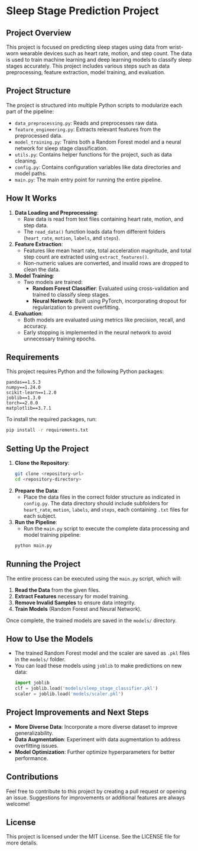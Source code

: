 # Sleep Stage Prediction Project

## Project Overview
This project is focused on predicting sleep stages using data from wrist-worn wearable devices such as heart rate, motion, and step count. The data is used to train machine learning and deep learning models to classify sleep stages accurately. This project includes various steps such as data preprocessing, feature extraction, model training, and evaluation.

## Project Structure
The project is structured into multiple Python scripts to modularize each part of the pipeline:

- `data_preprocessing.py`: Reads and preprocesses raw data.
- `feature_engineering.py`: Extracts relevant features from the preprocessed data.
- `model_training.py`: Trains both a Random Forest model and a neural network for sleep stage classification.
- `utils.py`: Contains helper functions for the project, such as data cleaning.
- `config.py`: Contains configuration variables like data directories and model paths.
- `main.py`: The main entry point for running the entire pipeline.

## How It Works
1. **Data Loading and Preprocessing**:
   - Raw data is read from text files containing heart rate, motion, and step data.
   - The `read_data()` function loads data from different folders (`heart_rate`, `motion`, `labels`, and `steps`).
2. **Feature Extraction**:
   - Features like mean heart rate, total acceleration magnitude, and total step count are extracted using `extract_features()`.
   - Non-numeric values are converted, and invalid rows are dropped to clean the data.
3. **Model Training**:
   - Two models are trained:
     - **Random Forest Classifier**: Evaluated using cross-validation and trained to classify sleep stages.
     - **Neural Network**: Built using PyTorch, incorporating dropout for regularization to prevent overfitting.
4. **Evaluation**:
   - Both models are evaluated using metrics like precision, recall, and accuracy.
   - Early stopping is implemented in the neural network to avoid unnecessary training epochs.

## Requirements
This project requires Python and the following Python packages:

```
pandas==1.5.3
numpy==1.24.0
scikit-learn==1.2.0
joblib==1.3.0
torch==2.0.0
matplotlib==3.7.1
```

To install the required packages, run:

```sh
pip install -r requirements.txt
```

## Setting Up the Project
1. **Clone the Repository**:
   ```sh
   git clone <repository-url>
   cd <repository-directory>
   ```
2. **Prepare the Data**:
   - Place the data files in the correct folder structure as indicated in `config.py`. The data directory should include subfolders for `heart_rate`, `motion`, `labels`, and `steps`, each containing `.txt` files for each subject.
3. **Run the Pipeline**:
   - Run the `main.py` script to execute the complete data processing and model training pipeline:
   ```sh
   python main.py
   ```

## Running the Project
The entire process can be executed using the `main.py` script, which will:
1. **Read the Data** from the given files.
2. **Extract Features** necessary for model training.
3. **Remove Invalid Samples** to ensure data integrity.
4. **Train Models** (Random Forest and Neural Network).

Once complete, the trained models are saved in the `models/` directory.

## How to Use the Models
- The trained Random Forest model and the scaler are saved as `.pkl` files in the `models/` folder.
- You can load these models using `joblib` to make predictions on new data:
  ```python
  import joblib
  clf = joblib.load('models/sleep_stage_classifier.pkl')
  scaler = joblib.load('models/scaler.pkl')
  ```

## Project Improvements and Next Steps
- **More Diverse Data**: Incorporate a more diverse dataset to improve generalizability.
- **Data Augmentation**: Experiment with data augmentation to address overfitting issues.
- **Model Optimization**: Further optimize hyperparameters for better performance.

## Contributions
Feel free to contribute to this project by creating a pull request or opening an issue. Suggestions for improvements or additional features are always welcome!

## License
This project is licensed under the MIT License. See the LICENSE file for more details.
